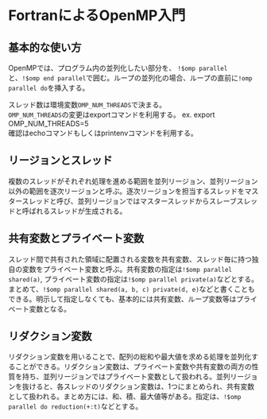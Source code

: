 # FortranによるOpenMP入門

## 基本的な使い方
OpenMPでは、プログラム内の並列化したい部分を、 `!$omp parallel`と、`!$omp end parallel`で囲む。ループの並列化の場合、ループの直前に`!omp parallel do`を挿入する。

スレッド数は環境変数`OMP_NUM_THREADS`で決まる。  
`OMP_NUM_THREADS`の変更はexportコマンドを利用する。 ex. export OMP_NUM_THREADS=5  
確認はechoコマンドもしくはprintenvコマンドを利用する。

## リージョンとスレッド
複数のスレッドがそれぞれ処理を進める範囲を並列リージョン、並列リージョン以外の範囲を逐次リージョンと呼ぶ。逐次リージョンを担当するスレッドをマスタースレッドと呼び、並列リージョンではマスタースレッドからスレーブスレッドと呼ばれるスレッドが生成される。

## 共有変数とプライベート変数
スレッド間で共有された領域に配置される変数を共有変数、スレッド毎に持つ独自の変数をプライベート変数と呼ぶ。共有変数の指定は`!$omp parallel shared(a)`, プライベート変数の指定は`!$omp parallel private(a)`などとする。まとめて、`!$omp parallel shared(a, b, c) private(d, e)`などと書くこともできる。明示して指定しなくても、基本的には共有変数、ループ変数等はプライベート変数となる。

## リダクション変数
リダクション変数を用いることで、配列の総和や最大値を求める処理を並列化することができる。リダクション変数は、プライベート変数や共有変数の両方の性質を持ち、並列リージョンではプライベート変数として扱われる。並列リージョンを抜けると、各スレッドのリダクション変数は、1つにまとめられ、共有変数として扱われる。まとめ方には、和、積、最大値等がある。指定は、`!$omp parallel do reduction(+:t)`などとする。
